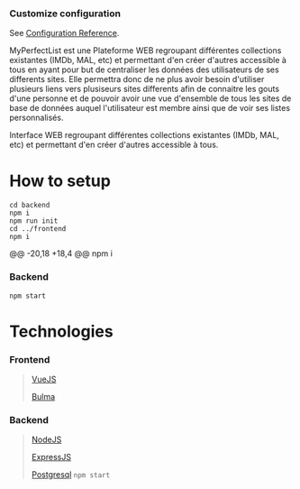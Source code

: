 ### Customize configuration
See [Configuration Reference](https://cli.vuejs.org/config/).

MyPerfectList est une Plateforme WEB regroupant différentes collections existantes (IMDb, MAL, etc) et permettant d'en créer d'autres accessible à tous en ayant pour but de centraliser les données des utilisateurs de ses differents sites. Elle permettra donc de ne plus avoir besoin d'utiliser plusieurs liens vers plusiseurs sites differents afin de connaitre les gouts d'une personne et de pouvoir avoir une vue d'ensemble de tous les sites de base de données auquel l'utilisateur est membre ainsi que de voir ses listes personnalisés.

Interface WEB regroupant différentes collections existantes (IMDb, MAL, etc) et permettant d'en créer d'autres accessible à tous.

# How to setup

```
cd backend
npm i
npm run init
cd ../frontend
npm i
```
@@ -20,18 +18,4 @@ npm i

### Backend

`npm start`

# Technologies

### Frontend
> [VueJS](https://vuejs.org/)
>
> [Bulma](https://bulma.io/)
### Backend
> [NodeJS](https://nodejs.org/)
>
> [ExpressJS](https://expressjs.com/)
>
> [Postgresql](https://www.postgresql.org/)
`npm start`